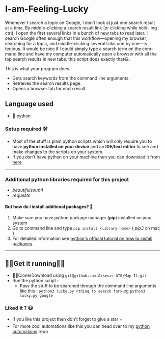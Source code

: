 # I-am-Feeling-Lucky
Whenever I search a topic on Google, I don’t look at just one search result at a time. By middle-clicking a search result link (or clicking while hold- ing ctrl), I open the first several links in a bunch of new tabs to read later. I search Google often enough that this workflow—opening my browser, searching for a topic, and middle-clicking several links one by one—is tedious. It would be nice if I could simply type a search term on the com- mand line and have my computer automatically open a browser with all the top search results in new tabs.
this script does exactly that😃.

This is what your program does:
- Gets search keywords from the command line arguments.
- Retrieves the search results page.
- Opens a browser tab for each result.

## Language used
- 🐍 python

### Setup required 🛠
- Most of the stuff is plain python scripts which will only require you to have **python installed on your device** and an **IDE/text editor** to see and make changes to the scripts on your system.
- If you don't have python on your machine then you can download it from [here](https://www.python.org/downloads/)

---

### Additional python libraries required for this project
- _beautifulsoup4_
- _requests_

#### But how do I install additonal packages? 🤨
1. Make sure you have python package manager (**pip**) installed on your system
2. Go to command line and type ```pip install <library name>``` { _pip3_ on mac }
3. For detailed information see [python's official tutorial on how to install packages](https://packaging.python.org/tutorials/installing-packages/)

---

## 🏃‍♀️Get it running🏃‍♂️
- 👯‍♂️Clone/Download using ```git@github.com:Arsenic-ATG/Map-It.git```
- Run the python script :
   - Pass the stuff to be searched through the command line arguments like this : ```python3 lucky.py <thing to search for>```
     eg ```python3 lucky.py google```

### Liked it ? 😃
- If you like this project then don't forget to give a star ⭐️
- For more cool automations like this you can head over to my [python automations](https://github.com/Arsenic-ATG/Python-Automations) repo

